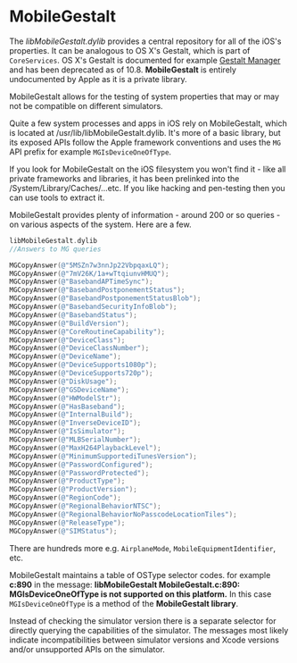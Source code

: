 # MobileGestalt

The _libMobileGestalt.dylib_ provides a central repository for all of the iOS's properties. It can be analogous to OS X's Gestalt, which is part of `CoreServices`. OS X's Gestalt is documented for example [Gestalt Manager](https://developer.apple.com/documentation/coreservices/carbon_core/gestalt_manager) and has been deprecated as of 10.8. **MobileGestalt** is entirely undocumented by Apple as it is a private library.

MobileGestalt allows for the testing of system properties that may or may not be compatible on different simulators.

Quite a few system processes and apps in iOS rely on MobileGestalt, which is located at /usr/lib/libMobileGestalt.dylib. It's more of a basic library, but its exposed APIs follow the Apple framework conventions and uses the `MG` API prefix for example `MGIsDeviceOneOfType`.

If you look for MobileGestalt on the iOS filesystem you won't find it - like all private frameworks and libraries, it has been prelinked into the /System/Library/Caches/...etc. If you like hacking and pen-testing then you can use tools to extract it.

MobileGestalt provides plenty of information - around 200 or so queries - on various aspects of the system. Here are a few. 

```objectivec
libMobileGestalt.dylib
//Answers to MG queries

MGCopyAnswer(@"5MSZn7w3nnJp22VbpqaxLQ");
MGCopyAnswer(@"7mV26K/1a+wTtqiunvHMUQ");
MGCopyAnswer(@"BasebandAPTimeSync");
MGCopyAnswer(@"BasebandPostponementStatus");
MGCopyAnswer(@"BasebandPostponementStatusBlob");
MGCopyAnswer(@"BasebandSecurityInfoBlob");
MGCopyAnswer(@"BasebandStatus");
MGCopyAnswer(@"BuildVersion");
MGCopyAnswer(@"CoreRoutineCapability");
MGCopyAnswer(@"DeviceClass");
MGCopyAnswer(@"DeviceClassNumber");
MGCopyAnswer(@"DeviceName");
MGCopyAnswer(@"DeviceSupports1080p");
MGCopyAnswer(@"DeviceSupports720p");
MGCopyAnswer(@"DiskUsage");
MGCopyAnswer(@"GSDeviceName");
MGCopyAnswer(@"HWModelStr");
MGCopyAnswer(@"HasBaseband");
MGCopyAnswer(@"InternalBuild");
MGCopyAnswer(@"InverseDeviceID");
MGCopyAnswer(@"IsSimulator");
MGCopyAnswer(@"MLBSerialNumber");
MGCopyAnswer(@"MaxH264PlaybackLevel");
MGCopyAnswer(@"MinimumSupportediTunesVersion");
MGCopyAnswer(@"PasswordConfigured");
MGCopyAnswer(@"PasswordProtected");
MGCopyAnswer(@"ProductType");
MGCopyAnswer(@"ProductVersion");
MGCopyAnswer(@"RegionCode");
MGCopyAnswer(@"RegionalBehaviorNTSC");
MGCopyAnswer(@"RegionalBehaviorNoPasscodeLocationTiles");
MGCopyAnswer(@"ReleaseType");
MGCopyAnswer(@"SIMStatus");
```

There are hundreds more e.g. `AirplaneMode`, `MobileEquipmentIdentifier`, etc. 

MobileGestalt maintains a table of OSType selector codes. for example **c:890** in the message: **libMobileGestalt MobileGestalt.c:890: MGIsDeviceOneOfType is not supported on this platform.** In this case `MGIsDeviceOneOfType` is a method of the **MobileGestalt library**.

Instead of checking the simulator version there is a separate selector for directly querying the capabilities of the simulator. The messages most likely indicate incompatibilities between simulator versions and Xcode versions and/or unsupported APIs on the simulator.


